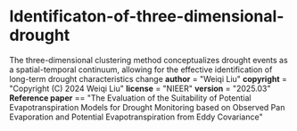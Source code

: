 # Identificaton-of-three-dimensional-drought
The three-dimensional clustering method conceptualizes drought events as a spatial-temporal continuum, allowing for the effective identification of long-term drought characteristics change
__author__ = "Weiqi Liu"
__copyright__ = "Copyright (C) 2024 Weiqi Liu"
__license__ = "NIEER"
__version__ = "2025.03"
__Reference paper__ == "The Evaluation of the Suitability of Potential Evapotranspiration Models for Drought Monitoring based on Observed Pan Evaporation and Potential Evapotranspiration from Eddy Covariance"

